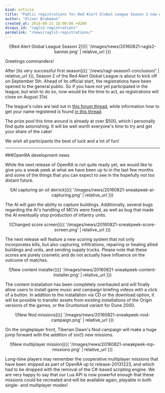 ```yaml
---
kind: article
title: "Public registrations for Red Alert Global League Season 2 now open!"
author: "Oliver Brakmann"
created_at: 2016-08-21 18:00:00 +0200
disqus_id: "ragls2-registrations"
permalink: "/news/ragls2-registrations/"
---
```


<div style="text-align:center" markdown="1">
![Red Alert Global League Season 2]({{ '/images/news/20160821-ragls2-banner.png' | relative_url }})
</div>

Greetings commanders!

After [its very successful first season]({{ '/news/ragl-season1-conclusion/' | relative_url }}), Season 2 of the Red Alert Global League is about to kick off on September 5th. Ahead of its official start, the registrations have been opened to the general public. So if you have not yet participated in the league, but wish to do so, now would be the time to act, as registrations will close on August 31st.

The league's rules are laid out in [this forum thread](https://forum.openra.net/viewtopic.php?t=19750), while information how to get your name registered is found [in this thread](https://forum.openra.net/viewtopic.php?t=19734).

The prize pool this time around is already at over $500, which I personally find quite astonishing. It will be well worth everyone's time to try and get your share of the cake!

We wish all participants the best of luck and a lot of fun!

<hr/>
###OpenRA development news

While the next release of OpenRA is not quite ready yet, we would like to give you a sneak peek at what we have been up to in the last few months and some of the things that you can expect to see in the hopefully not too distant future.

<div style="text-align:center" markdown="1">
![AI capturing an oil derrick]({{ '/images/news/20160821-sneakpeek-ai-capturing.png' | relative_url }})
</div>

The AI will gain the ability to capture buildings. Additionally, several bugs regarding the AI's handling of MCVs were fixed, as well as bug that made the AI eventually stop production of infantry units.

<div style="text-align:center" markdown="1">
![Changed score screen]({{ '/images/news/20160821-sneakpeek-score-screen.png' | relative_url }})
</div>

The next release will feature a new scoring system that not only incorporates kills, but also capturing, infiltrations, repairing or healing allied buildings and units, and sending supply trucks. Please note that these scores are purely cosmetic and do not actually have influence on the outcome of matches.

<div style="text-align:center" markdown="1">
![New content installer]({{ '/images/news/20160821-sneakpeek-content-installer.png' | relative_url }})
</div>

The content installation has been completely overhauled and will finally allow users to install game music and campaign briefing videos with a click of a button. In addition to the installation via CD or the download option, it will be possible to transfer assets from existing installations of the Origin versions of the games, or the Gruntsmod variant for Dune 2000.

<div style="text-align:center" markdown="1">
![New Nod missions]({{ '/images/news/20160821-sneakpeek-nod-campaign.png' | relative_url }})
</div>

On the singleplayer front, Tiberian Dawn's Nod campaign will make a huge jump forward with the addition of six(!) new missions.

<div style="text-align:center" markdown="1">
![New multiplayer mission]({{ '/images/news/20160821-sneakpeek-mp-missions.png' | relative_url }})
</div>

Long-time players may remember the cooperative multiplayer missions that have been shipped as part of OpenRA up to release-20131223, and which had to be dropped with the removal of the C#-based scripting engine. We are very happy to say that our Lua API is now powerful enough that these missions could be recreated and will be available again, playable in both single- and multiplayer modes!
